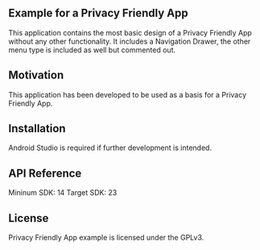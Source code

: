 ## Example for a Privacy Friendly App

This application contains the most basic design of a Privacy Friendly App without any other functionality. It includes a Navigation Drawer, the other menu type is included as well but commented out.

## Motivation

This application has been developed to be used as a basis for a Privacy Friendly App.

## Installation

Android Studio is required if further development is intended. 

## API Reference

Mininum SDK: 14
Target SDK: 23 

## License

Privacy Friendly App example is licensed under the GPLv3.




